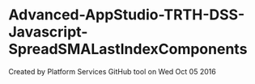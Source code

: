 # Advanced-AppStudio-TRTH-DSS-Javascript-SpreadSMALastIndexComponents
Created by Platform Services GitHub tool on Wed Oct 05 2016
